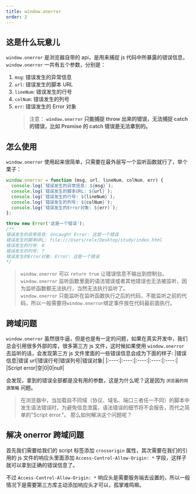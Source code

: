 ```yaml
---
title: window.onerror
order: 2
---
```


## 这是什么玩意儿

`window.onerror` 是浏览器自带的 api，是用来捕捉 js 代码中所暴露的错误信息，`window.onerror` 一共有五个参数，分别是：

1. `msg`: 错误发生的异常信息
2. `url`: 错误发生的脚本 URL
3. `lineNum`: 错误发生的行号
4. `colNum`: 错误发生的列号
5. `err`: 错误发生的 Error 对象
   > 注意： **`window.onerror` 只能捕捉 throw 出来的错误，无法捕捉 catch 的错误，比如 Promise 的 catch 错误是无法拿到的。**

## 怎么使用

`window.onerror` 使用起来很简单，只需要在最外层写一个监听函数就行了，举个栗子：

```js
window.onerror = function (msg, url, lineNum, colNum, err) {
  console.log(`错误发生的异常信息: ${msg}`);
  console.log(`错误发生的脚本URL: ${url}`);
  console.log(`错误发生的行号: ${lineNum}`);
  console.log(`错误发生的列号: ${colNum}`);
  console.log(`错误发生的Error对象: ${err}`);
};

throw new Error('这是一个错误');
/**
错误发生的异常信息: Uncaught Error: 这是一个错误
错误发生的脚本URL: file:///Users/relx/Desktop/study/index.html
错误发生的行号: 8
错误发生的列号: 7
错误发生的Error对象: Error: 这是一个错误
*/
```

> `window.onerror` 可以 `return true` 让错误信息不输出到控制台。  
> `window.onerror` 监听函数里面的语法错误或者其他错误也无法被监听，因为监听函数都无法执行，当然无法执行监听了。  
> `window.onerror` 只能监听在监听函数执行之后的代码，不能监听之前的代码，所以一般需要将`window.onerror`绑定事件放在代码最前面执行。

## 跨域问题

`window.onerror` 虽然很牛逼，但是也是有一定的问题，如果在真实开发中，我们总会引用很多外部的库，很多第三方 js 文件，这时候如果使用 `window.onerror` 去监听的话，会发现第三方 js 文件里面的一些错误信息会成为下面的样子:
|错误信息|错误 url|错误行号|错误列号|错误对象|
|:----:|:----:|:----:|:----:|:----:|
|Script error|空|0|0|null|

会发现，拿到的错误全部都是没有用的参数，这是为什么呢？这是因为 `浏览器的同源策略` 问题。

> 在浏览器中，当加载自不同域（协议、域名、端口三者任一不同）的脚本中发生语法错误时，为避免信息泄露，语法错误的细节将不会报告，而代之简单的"Script error."。
> 那么如何解决这个问题呢？

## 解决 onerror 跨域问题

首先我们需要给我们的 script 标签添加 `crossorigin` 属性，其次需要在我们的引用的 js 文件的响应头里面添加 `Access-Control-Allow-Origin: *` 字段，这样子就可以拿到正确的错误信息了。

不过 `Access-Control-Allow-Origin: *` 响应头是需要服务端去设置的，所以一般情况下是需要第三方库主动添加响应头才可以，孤掌难鸣嘛。
